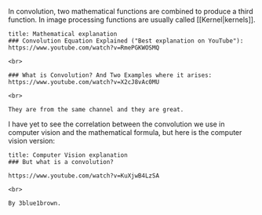In convolution, two mathematical functions are combined to produce a third function.
In image processing functions are usually called [[Kernel|kernels]].


```ad-seealso
title: Mathematical explanation
### Convolution Equation Explained ("Best explanation on YouTube"):
https://www.youtube.com/watch?v=RmePGKWOSMQ

<br>

### What is Convolution? And Two Examples where it arises:
https://www.youtube.com/watch?v=X2cJ8vAc0MU

<br>

They are from the same channel and they are great.
```

I have yet to see the correlation between the convolution we use in computer vision and the mathematical formula, but here is the computer vision version:


```ad-seealso
title: Computer Vision explanation
### But what is a convolution?

https://www.youtube.com/watch?v=KuXjwB4LzSA

<br>

By 3blue1brown.
```
